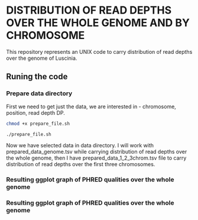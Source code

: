 # DISTRIBUTION OF READ DEPTHS OVER THE WHOLE GENOME AND BY CHROMOSOME
This repository represents an UNIX code to carry distribution of read depths over the genome of Luscinia.


## Runing the code
### Prepare data directory
First we need to get just the data, we are interested in - chromosome, position, read depth DP.

```bash
chmod +x prepare_file.sh

./prepare_file.sh
```
Now we have selected data in data directory. I will work with prepared_data_genome.tsv while carrying distribution of read depths over the whole genome, then I have prepared_data_1_2_3chrom.tsv file to carry distribution of read depths over the first three chromosomes.  

### Resulting ggplot graph of PHRED qualities over the whole genome

### Resulting ggplot graph of PHRED qualities over the whole genome
